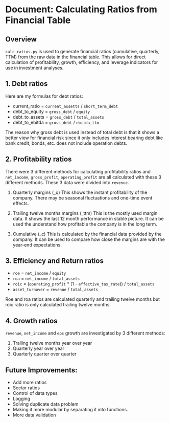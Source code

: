 # Document: Calculating Ratios from Financial Table

## Overview

`calc_ratios.py` is used to generate financial ratios (cumulative, quarterly, TTM) from the raw data in the financial table. This allows for direct calculation of profitability, growth, efficiency, and leverage indicators for use in investment analyses.

## 1. Debt ratios

Here are my formulas for debt ratios:

- current_ratio = `current_assetts` / `short_term_debt`
- debt_to_equity = `gross_debt` / `equity`
- debt_to_assets = `gross_debt` / `total_assets`
- debt_to_ebitda = `gross_debt` / `ebitda_ttm`

The reason why gross debt is used instead of total debt is that it shows a better view for financial risk since it only includes interest bearing debt like bank credit, bonds, etc. does not include operation debts.

## 2. Profitability ratios

There were 3 different methods for calculating profitability ratios and `net_income`, `gross_profit`, `operating_profit` are all calculated with these 3 different methods. These 3 data were divided into `revenue`.

1) Quarterly margins (_q)
This shows the instant profitability of the company. There may be seasonal fluctuations and one-time event effects.

2) Trailing twelve months margins (_ttm)
This is the mostly used margin data. It shows the last 12 month performance in stable picture. It can be used the understand how profitable the company is in the long term.

3) Cumulative (_c)
This is calculated by the financial data provided by the company. It can be used to compare how close the margins are with the year-end expectations.

## 3. Efficiency and Return ratios

- `roe` = `net_income` / `equity`
- `roa` = `net_income` / `total_assets`
- `roic` = (`operating_profit` * (1 - `effective_tax_rate`)) / `total_assets`
- `asset_turnover` = `revenue` / `total_assets`

Roe and roa ratios are calculated quarterly and trailing twelve months but roic ratio is only calculated trailing twelve months.

## 4. Growth ratios

`revenue`, `net_income` and `eps` growth are investigated by 3 different methods:

1. Trailing twelve months year over year
2. Quarterly year over year
3. Quarterly quarter over quarter

## Future Improvements:
- Add more ratios
- Sector ratios
- Control of data types
- Logging
- Solving duplicate data problem
- Making it more modular by separating it into functions.
- More data validation
